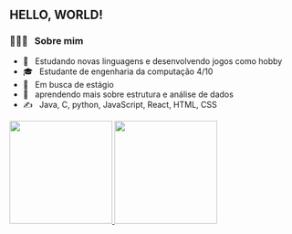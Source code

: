<h2> HELLO, WORLD! </h2>

<h3> 👨🏻‍💻 &nbsp; Sobre mim </h3>

- 🤔 &nbsp; Estudando novas linguagens e desenvolvendo jogos como hobby
- 🎓 &nbsp; Estudante de engenharia da computação 4/10
- 💼 &nbsp; Em busca de estágio
- 🌱 &nbsp; aprendendo mais sobre estrutura e análise de dados
- ✍️ &nbsp; Java, C, python, JavaScript, React, HTML, CSS

<a href="https://github.com/alocinny">
  <img height="180em" src="https://github-readme-stats.vercel.app/api?username=alocinny&theme=buefy&show_icons=true" />
  <img height="180em" src="https://github-readme-stats.vercel.app/api/top-langs/?username=alocinny&theme=buefy&layout=compact" />
</a>
